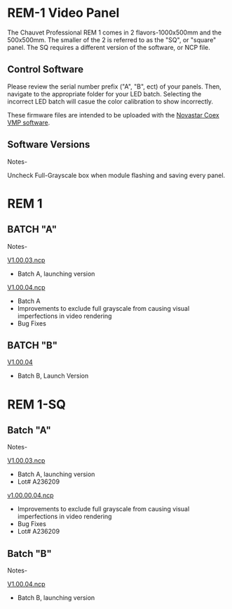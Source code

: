 # REM-1 Video Panel

The Chauvet Professional REM 1 comes in 2 flavors-1000x500mm and the 500x500mm. The smaller of the 2 is referred to as the "SQ", or "square" panel. The SQ requires a different version of the software, or NCP file.

## Control Software

Please review the serial number prefix ("A", "B", ect) of your panels. Then, navigate to the appropriate folder for your LED batch. Selecting the incorrect LED batch will casue the color calibration to show incorrectly.

These firmware files are intended to be uploaded with the [Novastar Coex VMP software](https://www.novastar.tech/downloads/).

## Software Versions

Notes-

Uncheck Full-Grayscale box when module flashing and saving every panel.

# REM 1

## BATCH "A"
Notes-

[V1.00.03.ncp](https://github.com/Chauvet-Pro/REM-1/raw/refs/heads/main/NCP_Files/REM1_NCP_file_BatchA_V1.00.03.ncp)
- Batch A, launching version

[V1.00.04.ncp](https://github.com/Chauvet-Pro/REM-1/raw/refs/heads/main/NCP_Files/REM1%20Batch%20A%20Updated%20ncp%20file%20V1.00.04.ncp)
- Batch A
- Improvements to exclude full grayscale from causing visual imperfections in  video rendering
- Bug Fixes

## BATCH "B"

[V1.00.04](https://github.com/Chauvet-Pro/REM-1/raw/refs/heads/main/NCP_Files/REM1%20Batch%20B%20ncp%20file%20V1.00.04.ncp)
- Batch B, Launch Version

# REM 1-SQ

## Batch "A"
Notes-

[V1.00.03.ncp](https://github.com/Chauvet-Pro/REM-1/blob/cf7b914aa11d03d6f341629f3423302a30733ace/NCP_Files/REM1SQ%20Batch%20A%20ncp%20file%20V1.00.03.ncp)
- Batch A, launching version
- Lot# A236209

[v1.00.00.04.ncp](https://github.com/Chauvet-Pro/REM-1/raw/refs/heads/main/NCP_Files/REM1SQ%20Batch%20A%20ncp%20file%20V1.00.03.ncp)
- Improvements to exclude full grayscale from causing visual imperfections in  video rendering
- Bug Fixes
- Lot# A236209

## Batch "B"
Notes-

[V1.00.04.ncp](https://github.com/Chauvet-Pro/REM-1/raw/refs/heads/main/NCP_Files/REM1SQ%20Batch%20B%20ncp%20file%20V1.00.04.ncp)
- Batch B, launching version
